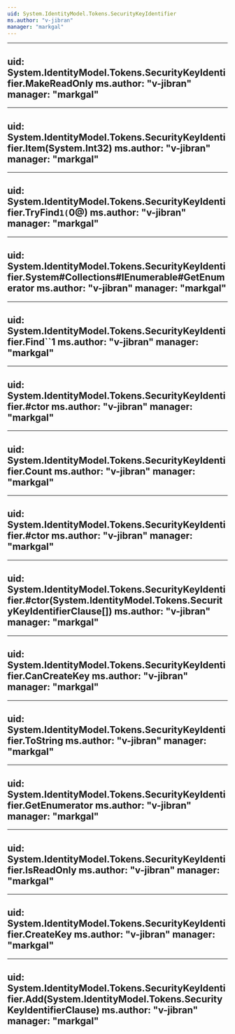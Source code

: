 ```yaml
---
uid: System.IdentityModel.Tokens.SecurityKeyIdentifier
ms.author: "v-jibran"
manager: "markgal"
---
```


---
uid: System.IdentityModel.Tokens.SecurityKeyIdentifier.MakeReadOnly
ms.author: "v-jibran"
manager: "markgal"
---

---
uid: System.IdentityModel.Tokens.SecurityKeyIdentifier.Item(System.Int32)
ms.author: "v-jibran"
manager: "markgal"
---

---
uid: System.IdentityModel.Tokens.SecurityKeyIdentifier.TryFind``1(``0@)
ms.author: "v-jibran"
manager: "markgal"
---

---
uid: System.IdentityModel.Tokens.SecurityKeyIdentifier.System#Collections#IEnumerable#GetEnumerator
ms.author: "v-jibran"
manager: "markgal"
---

---
uid: System.IdentityModel.Tokens.SecurityKeyIdentifier.Find``1
ms.author: "v-jibran"
manager: "markgal"
---

---
uid: System.IdentityModel.Tokens.SecurityKeyIdentifier.#ctor
ms.author: "v-jibran"
manager: "markgal"
---

---
uid: System.IdentityModel.Tokens.SecurityKeyIdentifier.Count
ms.author: "v-jibran"
manager: "markgal"
---

---
uid: System.IdentityModel.Tokens.SecurityKeyIdentifier.#ctor
ms.author: "v-jibran"
manager: "markgal"
---

---
uid: System.IdentityModel.Tokens.SecurityKeyIdentifier.#ctor(System.IdentityModel.Tokens.SecurityKeyIdentifierClause[])
ms.author: "v-jibran"
manager: "markgal"
---

---
uid: System.IdentityModel.Tokens.SecurityKeyIdentifier.CanCreateKey
ms.author: "v-jibran"
manager: "markgal"
---

---
uid: System.IdentityModel.Tokens.SecurityKeyIdentifier.ToString
ms.author: "v-jibran"
manager: "markgal"
---

---
uid: System.IdentityModel.Tokens.SecurityKeyIdentifier.GetEnumerator
ms.author: "v-jibran"
manager: "markgal"
---

---
uid: System.IdentityModel.Tokens.SecurityKeyIdentifier.IsReadOnly
ms.author: "v-jibran"
manager: "markgal"
---

---
uid: System.IdentityModel.Tokens.SecurityKeyIdentifier.CreateKey
ms.author: "v-jibran"
manager: "markgal"
---

---
uid: System.IdentityModel.Tokens.SecurityKeyIdentifier.Add(System.IdentityModel.Tokens.SecurityKeyIdentifierClause)
ms.author: "v-jibran"
manager: "markgal"
---
